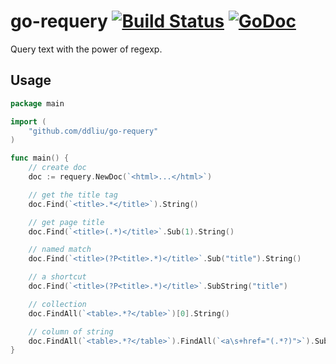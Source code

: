 # go-requery [![Build Status](https://travis-ci.org/ddliu/go-requery.svg)](https://travis-ci.org/ddliu/go-requery) [![GoDoc](https://godoc.org/github.com/ddliu/go-requery?status.svg)](https://godoc.org/github.com/ddliu/go-requery)

Query text with the power of regexp.

## Usage

```go
package main

import (
    "github.com/ddliu/go-requery"
)

func main() {
    // create doc
    doc := requery.NewDoc(`<html>...</html>`)

    // get the title tag
    doc.Find(`<title>.*</title>`).String()

    // get page title
    doc.Find(`<title>(.*)</title>`.Sub(1).String()

    // named match
    doc.Find(`<title>(?P<title>.*)</title>`.Sub("title").String()

    // a shortcut
    doc.Find(`<title>(?P<title>.*)</title>`.SubString("title")

    // collection
    doc.FindAll(`<table>.*?</table>`)[0].String()

    // column of string
    doc.FindAll(`<table>.*?</table>`).FindAll(`<a\s+href="(.*?)">`).SubStringAll(1)
}
```